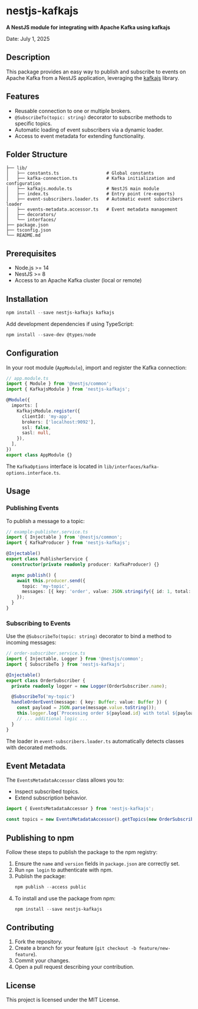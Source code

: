 # nestjs-kafkajs

**A NestJS module for integrating with Apache Kafka using kafkajs**

Date: July 1, 2025

## Description

This package provides an easy way to publish and subscribe to events on Apache Kafka from a NestJS application, leveraging the [kafkajs](https://github.com/tulios/kafkajs) library.

## Features

- Reusable connection to one or multiple brokers.
- `@SubscribeTo(topic: string)` decorator to subscribe methods to specific topics.
- Automatic loading of event subscribers via a dynamic loader.
- Access to event metadata for extending functionality.

## Folder Structure

```text
├── lib/
│   ├── constants.ts                  # Global constants
│   ├── kafka-connection.ts           # Kafka initialization and configuration
│   ├── kafkajs.module.ts             # NestJS main module
│   ├── index.ts                      # Entry point (re-exports)
│   ├── event-subscribers.loader.ts   # Automatic event subscribers loader
│   ├── events-metadata.accessor.ts   # Event metadata management
│   ├── decorators/
│   └── interfaces/
├── package.json
├── tsconfig.json
└── README.md
```

## Prerequisites

- Node.js >= 14
- NestJS >= 8
- Access to an Apache Kafka cluster (local or remote)

## Installation

```powershell
npm install --save nestjs-kafkajs kafkajs
```

Add development dependencies if using TypeScript:

```powershell
npm install --save-dev @types/node
```

## Configuration

In your root module (`AppModule`), import and register the Kafka connection:

```ts
// app.module.ts
import { Module } from '@nestjs/common';
import { KafkajsModule } from 'nestjs-kafkajs';

@Module({
  imports: [
    KafkajsModule.register({
      clientId: 'my-app',
      brokers: ['localhost:9092'],
      ssl: false,
      sasl: null,
    }),
  ],
})
export class AppModule {}
```

The `KafkaOptions` interface is located in `lib/interfaces/kafka-options.interface.ts`.

## Usage

### Publishing Events

To publish a message to a topic:

```ts
// example-publisher.service.ts
import { Injectable } from '@nestjs/common';
import { KafkaProducer } from 'nestjs-kafkajs';

@Injectable()
export class PublisherService {
  constructor(private readonly producer: KafkaProducer) {}

  async publish() {
    await this.producer.send({
      topic: 'my-topic',
      messages: [{ key: 'order', value: JSON.stringify({ id: 1, total: 100 }) }],
    });
  }
}
```

### Subscribing to Events

Use the `@SubscribeTo(topic: string)` decorator to bind a method to incoming messages:

```ts
// order-subscriber.service.ts
import { Injectable, Logger } from '@nestjs/common';
import { SubscribeTo } from 'nestjs-kafkajs';

@Injectable()
export class OrderSubscriber {
  private readonly logger = new Logger(OrderSubscriber.name);

  @SubscribeTo('my-topic')
  handleOrderEvent(message: { key: Buffer; value: Buffer }) {
    const payload = JSON.parse(message.value.toString());
    this.logger.log(`Processing order ${payload.id} with total ${payload.total}`);
    // ... additional logic ...
  }
}
```

The loader in `event-subscribers.loader.ts` automatically detects classes with decorated methods.

## Event Metadata

The `EventsMetadataAccessor` class allows you to:

- Inspect subscribed topics.
- Extend subscription behavior.

```ts
import { EventsMetadataAccessor } from 'nestjs-kafkajs';

const topics = new EventsMetadataAccessor().getTopics(new OrderSubscriber());
```

## Publishing to npm

Follow these steps to publish the package to the npm registry:

1. Ensure the `name` and `version` fields in `package.json` are correctly set.
2. Run `npm login` to authenticate with npm.
3. Publish the package:
   ```powershell
   npm publish --access public
   ```
4. To install and use the package from npm:
   ```powershell
   npm install --save nestjs-kafkajs
   ```

## Contributing

1. Fork the repository.
2. Create a branch for your feature (`git checkout -b feature/new-feature`).
3. Commit your changes.
4. Open a pull request describing your contribution.

## License

This project is licensed under the MIT License.
